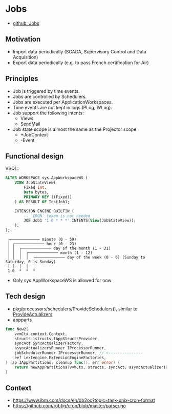 # Jobs

- [github: Jobs](https://github.com/voedger/voedger/issues/1777)

## Motivation

- Import data periodically (SCADA, Supervisory Control and Data Acquisition)
- Export data periodically (e.g. to pass French certification for Air)

## Principles

- Job is triggered by time events.
- Jobs are controlled by Schedulers.
- Jobs are executed per ApplicationWorkspaces.
- Time events are not kept in logs (PLog, WLog).
- Job support the following intents:
	- Views
	- SendMail
- Job state scope is almost the same as the Projector scope.
  - +JobContext
  - -Event  

## Functional design

VSQL:
```sql
ALTER WORKSPACE sys.AppWorkspaceWS (
    VIEW JobStateView(
        Fixed int,
        Data bytes,
        PRIMARY KEY ((Fixed))
    ) AS RESULT OF TestJob1;

	EXTENSION ENGINE BUILTIN (
		-- `CRON` token is not needed
		JOB Job1 '1 0 * * *' INTENTS(View(JobStateView));
	);
);
```

```
 ┌───────────── minute (0 - 59)
 │ ┌───────────── hour (0 - 23)
 │ │  ┌───────────── day of the month (1 - 31)
 │ │  │  ┌───────────── month (1 - 12)
 │ │  │  │  ┌───────────── day of the week (0 - 6) (Sunday to Saturday, 0 is Sunday)
 │ │  │  │  │
 1 0  *  *  *
```

- Only sys.AppWorkspaceWS is allowed for now

## Tech design
- pkg/processors/schedulers/ProvideSchedulers(), similar to [ProvideActualizers](https://github.com/voedger/voedger/blob/5cc5b443b1ba4969a521822dcf6f0474de80f767/pkg/projectors/provide.go#L21)
- appparts
```go
func New2(
	vvmCtx context.Context,
	structs istructs.IAppStructsProvider,
	syncAct SyncActualizerFactory,
	asyncActualizersRunner IProcessorRunner,
	jobSchedulerRunner IProcessorRunner, // <--------------- 
	eef iextengine.ExtensionEngineFactories,
) (ap IAppPartitions, cleanup func(), err error) {
	return newAppPartitions(vvmCtx, structs, syncAct, asyncActualizersRunner, jobSchedulerRunner, eef)
}
```



## Context

- https://www.ibm.com/docs/en/db2oc?topic=task-unix-cron-format
- https://github.com/robfig/cron/blob/master/parser.go
